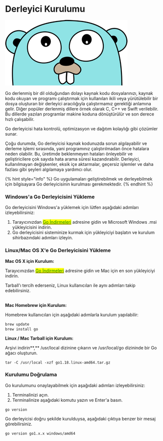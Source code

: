 # Derleyici Kurulumu

![](<../.gitbook/assets/image (7).png>)

Go derlenmiş bir dil olduğundan dolayı kaynak kodu dosyalarınızı, kaynak kodu okuyan ve programı çalıştırmak için kullanılan ikili veya yürütülebilir bir dosya oluşturan bir derleyici aracılığıyla çalıştırmamız gerektiği anlamına gelir. Diğer popüler derlenmiş dillere örnek olarak C, C++ ve Swift verilebilir. Bu dillerde yazılan programlar makine koduna dönüştürülür ve son derece hızlı çalışabilir.

Go derleyicisi hata kontrolü, optimizasyon ve dağıtım kolaylığı gibi çözümler sunar.

Çoğu durumda, Go derleyicisi kaynak kodunuzda sorun algılayabilir ve derleme işlemi sırasında, yani programınız çalıştırılmadan önce hatalara neden olabilir. Bu, üretimde beklenmeyen hataları önleyebilir ve geliştiricilere çok sayıda hata arama süresi kazandırabilir. Derleyici, kullanılmayan değişkenler, eksik içe aktarmalar, geçersiz işlemler ve daha fazlası gibi şeyleri algılamaya yardımcı olur.

{% hint style="info" %}
Go uygulamaları geliştirebilmek ve derleyebilmek için bilgisayara Go derleyicisinin kurulması gerekmektedir.
{% endhint %}

### Windows'a Go Derleyicisini Yükleme

Go derleyicisini Windows'a yüklemek için lütfen aşağıdaki adımları izleyebilirsiniz:

1. Tarayıcınızdan [<mark style="color:green;">Go İndirmeleri</mark>](https://go.dev/dl/) adresine gidin ve Microsoft Windows .msi yükleyicisini indirin.
2. Go derleyicisini sisteminize kurmak için yükleyiciyi başlatın ve kurulum sihirbazındaki adımları izleyin.

### &#x20;Linux/Mac OS X'e Go Derleyicisini Yükleme

**Mac OS X için Kurulum:**

Tarayıcınızdan [<mark style="color:green;">Go İndirmeleri</mark>](https://go.dev/dl/) adresine gidin ve Mac için en son yükleyiciyi indirin.

Tarball'ı tercih ederseniz, Linux kullanıcıları ile aynı adımları takip edebilirsiniz.

\
**Mac Homebrew için Kurulum:**

Homebrew kullanıcıları için aşağıdaki adımlarla kurulum yapılabilir:

```
brew update
brew install go
```

**Linux / Mac Tarball için Kurulum:**

Arşivi indirin**,** /usr/local dizinine çıkarın ve /usr/local/go dizininde bir Go ağacı oluşturun.

```
tar -C /usr/local -xzf go1.18.linux-amd64.tar.gz
```

### Kurulumu Doğrulama

Go kurulumunu onaylayabilmek için aşağıdaki adımları izleyebilirsiniz:

1. Terminalinizi açın.
2. Terminalinize aşağıdaki komutu yazın ve Enter'a basın.

```
go version
```

Go derleyicisi doğru şekilde kurulduysa, aşağıdaki çıktıya benzer bir mesaj görebilirsiniz.

```
go version go1.x.x windows/amd64
```

### &#x20;

